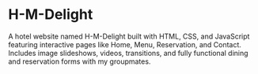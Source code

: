 # H-M-Delight

A hotel website named H-M-Delight built with HTML, CSS, and JavaScript featuring interactive pages like Home, Menu, Reservation, and Contact. Includes image slideshows, videos, transitions, and fully functional dining and reservation forms with my groupmates.
